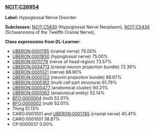
### [NCIT:C26954](http://purl.obolibrary.org/obo/NCIT_C26954)
**Label:** Hypoglossal Nerve Disorder

**Subclasses:** [NCIT:C5830](http://purl.obolibrary.org/obo/NCIT_C5830) (Hypoglossal Nerve Neoplasm), [NCIT:C5434](http://purl.obolibrary.org/obo/NCIT_C5434) (Schwannoma of the Twelfth Cranial Nerve), 

**Class expressions from DL-Learner:**

- [UBERON:0001785](http://purl.obolibrary.org/obo/UBERON_0001785) (cranial nerve) 75.00%
- [UBERON:0001650](http://purl.obolibrary.org/obo/UBERON_0001650) (hypoglossal nerve) 75.00%
- [UBERON:0011779](http://purl.obolibrary.org/obo/UBERON_0011779) (nerve of head region) 73.57%
- [UBERON:0034713](http://purl.obolibrary.org/obo/UBERON_0034713) (cranial neuron projection bundle) 72.36%
- [UBERON:0001021](http://purl.obolibrary.org/obo/UBERON_0001021) (nerve) 68.90%
- [UBERON:0000122](http://purl.obolibrary.org/obo/UBERON_0000122) (neuron projection bundle) 66.67%
- [UBERON:0005162](http://purl.obolibrary.org/obo/UBERON_0005162) (multi cell part structure) 61.79%
- [UBERON:0000477](http://purl.obolibrary.org/obo/UBERON_0000477) (anatomical cluster) 60.21%
- [UBERON:0001062](http://purl.obolibrary.org/obo/UBERON_0001062) (anatomical entity) 52.14%
- [BFO:0000004](http://purl.obolibrary.org/obo/BFO_0000004) (null) 52.01%
- [BFO:0000002](http://purl.obolibrary.org/obo/BFO_0000002) (null) 52.01%
- Thing 51.13%
- CARO:0001001 and [UBERON:0001785](http://purl.obolibrary.org/obo/UBERON_0001785) (cranial nerve) 45.41%
- CARO:0001001 38.87%
- CP:0000037 0.00%


